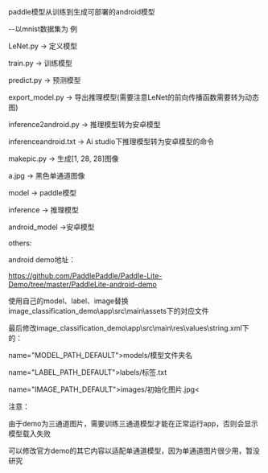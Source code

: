 paddle模型从训练到生成可部署的android模型

--以mnist数据集为 例

LeNet.py -> 定义模型

train.py -> 训练模型

predict.py -> 预测模型

export_model.py -> 导出推理模型(需要注意LeNet的前向传播函数需要转为动态图)

inference2android.py -> 推理模型转为安卓模型

inferenceandroid.txt -> Ai studio下推理模型转为安卓模型的命令

makepic.py -> 生成[1, 28, 28]图像

a.jpg -> 黑色单通道图像

model -> paddle模型

inference -> 推理模型

android_model ->安卓模型

others:

android demo地址：

https://github.com/PaddlePaddle/Paddle-Lite-Demo/tree/master/PaddleLite-android-demo

使用自己的model、label、image替换image_classification_demo\app\src\main\assets下的对应文件

最后修改image_classification_demo\app\src\main\res\values\string.xml下的：

name="MODEL_PATH_DEFAULT">models/模型文件夹名

name="LABEL_PATH_DEFAULT">labels/标签.txt

name="IMAGE_PATH_DEFAULT">images/初始化图片.jpg<

注意：

由于demo为三通道图片，需要训练三通道模型才能在正常运行app，否则会显示模型载入失败

可以修改官方demo的其它内容以适配单通道模型，因为单通道图片很少用，暂没研究
